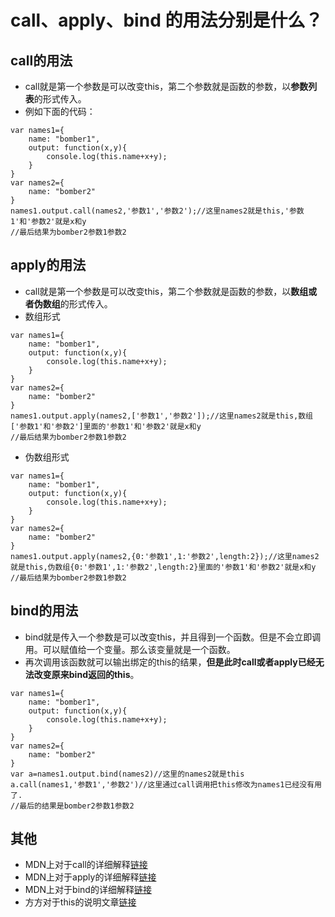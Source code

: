 # call、apply、bind 的用法分别是什么？
## call的用法
* call就是第一个参数是可以改变this，第二个参数就是函数的参数，以**参数列表**的形式传入。
* 例如下面的代码：
```
var names1={
    name: "bomber1",
    output: function(x,y){
        console.log(this.name+x+y);
    }
}
var names2={
    name: "bomber2"
}
names1.output.call(names2,'参数1','参数2');//这里names2就是this,'参数1'和'参数2'就是x和y
//最后结果为bomber2参数1参数2
```
## apply的用法
* call就是第一个参数是可以改变this，第二个参数就是函数的参数，以**数组或者伪数组**的形式传入。
* 数组形式  
```
var names1={
    name: "bomber1",
    output: function(x,y){
        console.log(this.name+x+y);
    }
}
var names2={
    name: "bomber2"
}
names1.output.apply(names2,['参数1','参数2']);//这里names2就是this,数组['参数1'和'参数2']里面的'参数1'和'参数2'就是x和y
//最后结果为bomber2参数1参数2
```
* 伪数组形式
```
var names1={
    name: "bomber1",
    output: function(x,y){
        console.log(this.name+x+y);
    }
}
var names2={
    name: "bomber2"
}
names1.output.apply(names2,{0:'参数1',1:'参数2',length:2});//这里names2就是this,伪数组{0:'参数1',1:'参数2',length:2}里面的'参数1'和'参数2'就是x和y
//最后结果为bomber2参数1参数2
```
## bind的用法
* bind就是传入一个参数是可以改变this，并且得到一个函数。但是不会立即调用。可以赋值给一个变量。那么该变量就是一个函数。
* 再次调用该函数就可以输出绑定的this的结果，**但是此时call或者apply已经无法改变原来bind返回的this**。
```
var names1={
    name: "bomber1",
    output: function(x,y){
        console.log(this.name+x+y);
    }
}
var names2={
    name: "bomber2"
}
var a=names1.output.bind(names2)//这里的names2就是this
a.call(names1,'参数1','参数2')//这里通过call调用把this修改为names1已经没有用了.
//最后的结果是bomber2参数1参数2
```

## 其他
* MDN上对于call的详细解释[链接](https://developer.mozilla.org/zh-CN/docs/Web/JavaScript/Reference/Global_Objects/Function/call)
* MDN上对于apply的详细解释[链接](https://developer.mozilla.org/zh-CN/docs/Web/JavaScript/Reference/Global_Objects/Function/apply)
* MDN上对于bind的详细解释[链接](https://developer.mozilla.org/zh-CN/docs/Web/JavaScript/Reference/Global_Objects/Function/bind)
* 方方对于this的说明文章[链接](https://zhuanlan.zhihu.com/p/23804247)